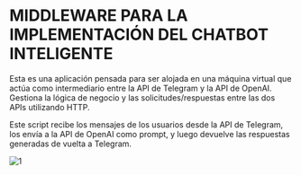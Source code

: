 # MIDDLEWARE PARA LA IMPLEMENTACIÓN DEL CHATBOT INTELIGENTE

Esta es una aplicación pensada para ser alojada en una máquina virtual que actúa como intermediario entre la API de Telegram y la API de OpenAI. Gestiona la lógica de negocio y las solicitudes/respuestas entre las dos APIs utilizando HTTP.

Este script recibe los mensajes de los usuarios desde la API de Telegram, los envía a la API de OpenAI como prompt, y luego devuelve las respuestas generadas de vuelta a Telegram.

![1](https://github.com/user-attachments/assets/164f4d78-8de5-4ae8-8c84-b39030b5611a)
